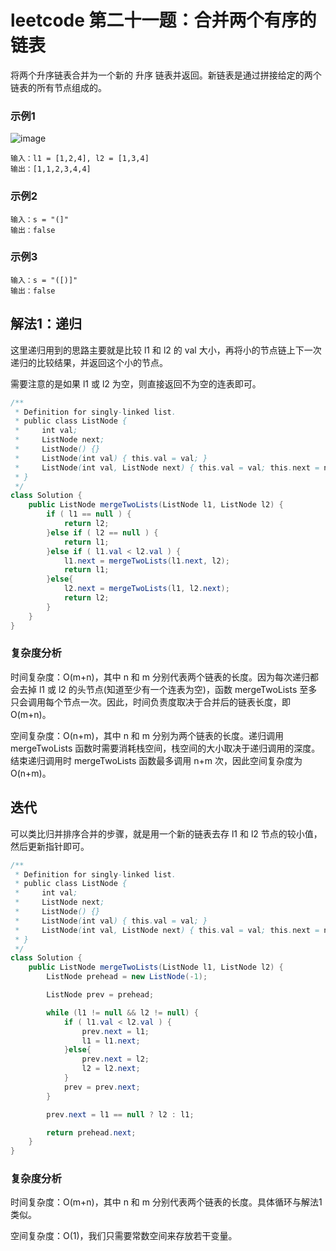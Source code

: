 # leetcode 第二十一题：合并两个有序的链表

将两个升序链表合并为一个新的 升序 链表并返回。新链表是通过拼接给定的两个链表的所有节点组成的。 

### 示例1

![image](https://github.com/TomatoZ7/notes-of-tz/blob/master/images/leetcode%2321.jpg)

```
输入：l1 = [1,2,4], l2 = [1,3,4]
输出：[1,1,2,3,4,4]
```

### 示例2
```
输入：s = "(]"
输出：false
```

### 示例3
```
输入：s = "([)]"
输出：false
```

## 解法1：递归

这里递归用到的思路主要就是比较 l1 和 l2 的 val 大小，再将小的节点链上下一次递归的比较结果，并返回这个小的节点。

需要注意的是如果 l1 或 l2 为空，则直接返回不为空的连表即可。

```java
/**
 * Definition for singly-linked list.
 * public class ListNode {
 *     int val;
 *     ListNode next;
 *     ListNode() {}
 *     ListNode(int val) { this.val = val; }
 *     ListNode(int val, ListNode next) { this.val = val; this.next = next; }
 * }
 */
class Solution {
    public ListNode mergeTwoLists(ListNode l1, ListNode l2) {
        if ( l1 == null ) {
            return l2;
        }else if ( l2 == null ) {
            return l1;
        }else if ( l1.val < l2.val ) {
            l1.next = mergeTwoLists(l1.next, l2);
            return l1;
        }else{
            l2.next = mergeTwoLists(l1, l2.next);
            return l2;
        }
    }
}
```

### 复杂度分析

时间复杂度：O(m+n)，其中 n 和 m 分别代表两个链表的长度。因为每次递归都会去掉 l1 或 l2 的头节点(知道至少有一个连表为空)，函数 mergeTwoLists 至多只会调用每个节点一次。因此，时间负责度取决于合并后的链表长度，即 O(m+n)。

空间复杂度：O(n+m)，其中 n 和 m 分别为两个链表的长度。递归调用 mergeTwoLists 函数时需要消耗栈空间，栈空间的大小取决于递归调用的深度。结束递归调用时 mergeTwoLists 函数最多调用 n+m 次，因此空间复杂度为 O(n+m)。

## 迭代

可以类比归并排序合并的步骤，就是用一个新的链表去存 l1 和 l2 节点的较小值，然后更新指针即可。

```java
/**
 * Definition for singly-linked list.
 * public class ListNode {
 *     int val;
 *     ListNode next;
 *     ListNode() {}
 *     ListNode(int val) { this.val = val; }
 *     ListNode(int val, ListNode next) { this.val = val; this.next = next; }
 * }
 */
class Solution {
    public ListNode mergeTwoLists(ListNode l1, ListNode l2) {
        ListNode prehead = new ListNode(-1);

        ListNode prev = prehead;

        while (l1 != null && l2 != null) {
            if ( l1.val < l2.val ) {
                prev.next = l1;
                l1 = l1.next;
            }else{
                prev.next = l2;
                l2 = l2.next;
            }
            prev = prev.next;
        }

        prev.next = l1 == null ? l2 : l1;

        return prehead.next;
    }
}
```

### 复杂度分析

时间复杂度：O(m+n)，其中 n 和 m 分别代表两个链表的长度。具体循环与解法1类似。

空间复杂度：O(1)，我们只需要常数空间来存放若干变量。